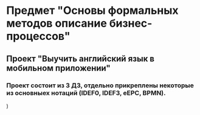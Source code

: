 # Предмет "Основы формальных методов описание бизнес-процессов"
## Проект "Выучить английский язык в мобильном приложении"
### Проект состоит из 3 ДЗ, отдельно прикреплены некоторые из основныех нотаций (IDEF0, IDEF3, eEPC, BPMN).
)
